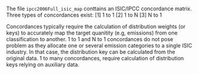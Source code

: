 The file `ipcc2006Full_isic_map` conttains an ISIC/IPCC concordance matrix. Three types of concordances exist:
[1] 1 to 1
[2] 1 to N
[3] N to 1

Concordances typically require the calculation of distribution weights (or keys) to accurately map the target quanitity (e.g, emissions) from one classification to another.
1 to 1 and N to 1 concordances do not pose problem as they allocate one or several emission categories to a single ISIC industry. In that case, the distribution key can be calculated from the original data.
1 to many concordances, require calculation of distribution keys relying on auxiliary data.

